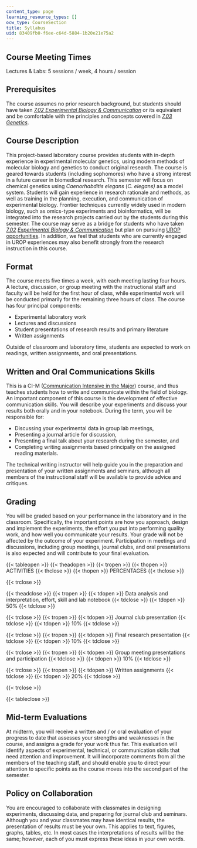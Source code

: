 ```yaml
---
content_type: page
learning_resource_types: []
ocw_type: CourseSection
title: Syllabus
uid: 83409fb0-f6ee-c64d-5884-1b20e21e75a2
---
```


Course Meeting Times
--------------------

Lectures & Labs: 5 sessions / week, 4 hours / session

Prerequisites
-------------

The course assumes no prior research background, but students should have taken [_7.02 Experimental Biology & Communication_](/courses/7-02-experimental-biology-communication-spring-2005/) or its equivalent and be comfortable with the principles and concepts covered in [_7.03 Genetics_](/courses/7-03-genetics-fall-2004/).

Course Description
------------------

This project-based laboratory course provides students with in-depth experience in experimental molecular genetics, using modern methods of molecular biology and genetics to conduct original research. The course is geared towards students (including sophomores) who have a strong interest in a future career in biomedical research. This semester will focus on chemical genetics using _Caenorhabditis elegans_ (_C. elegans)_ as a model system. Students will gain experience in research rationale and methods, as well as training in the planning, execution, and communication of experimental biology. Frontier techniques currently widely used in modern biology, such as omics-type experiments and bioinformatics, will be integrated into the research projects carried out by the students during this semester. The course may serve as a bridge for students who have taken [_7.02_](/courses/7-02-experimental-biology-communication-spring-2005/) _[Experimental Biology & Communication](/courses/7-02-experimental-biology-communication-spring-2005/)_ but plan on pursuing [UROP opportunities](http://web.mit.edu/urop/). In addition, we feel that students who are currently engaged in UROP experiences may also benefit strongly from the research instruction in this course.

Format
------

The course meets five times a week, with each meeting lasting four hours. A lecture, discussion, or group meeting with the instructional staff and faculty will be held for the first hour of class, while experimental work will be conducted primarily for the remaining three hours of class. The course has four principal components:

*   Experimental laboratory work
*   Lectures and discussions
*   Student presentations of research results and primary literature
*   Written assignments

Outside of classroom and laboratory time, students are expected to work on readings, written assignments, and oral presentations.

Written and Oral Communications Skills
--------------------------------------

This is a CI-M ([Communication Intensive in the Major](http://web.mit.edu/commreq/faculty%20ci-m.html)) course, and thus teaches students how to write and communicate within the field of biology. An important component of this course is the development of effective communication skills. You will describe your experiments and discuss your results both orally and in your notebook. During the term, you will be responsible for:

*   Discussing your experimental data in group lab meetings,
*   Presenting a journal article for discussion,
*   Presenting a final talk about your research during the semester, and
*   Completing writing assignments based principally on the assigned reading materials.

The technical writing instructor will help guide you in the preparation and presentation of your written assignments and seminars, although all members of the instructional staff will be available to provide advice and critiques.

Grading
-------

You will be graded based on your performance in the laboratory and in the classroom. Specifically, the important points are how you approach, design and implement the experiments, the effort you put into performing quality work, and how well you communicate your results. Your grade will not be affected by the outcome of your experiment. Participation in meetings and discussions, including group meetings, journal clubs, and oral presentations is also expected and will contribute to your final evaluation.

{{< tableopen >}}
{{< theadopen >}}
{{< tropen >}}
{{< thopen >}}
ACTIVITIES
{{< thclose >}}
{{< thopen >}}
PERCENTAGES
{{< thclose >}}

{{< trclose >}}

{{< theadclose >}}
{{< tropen >}}
{{< tdopen >}}
Data analysis and interpretation, effort, skill and lab notebook
{{< tdclose >}}
{{< tdopen >}}
50%
{{< tdclose >}}

{{< trclose >}}
{{< tropen >}}
{{< tdopen >}}
Journal club presentation
{{< tdclose >}}
{{< tdopen >}}
10%
{{< tdclose >}}

{{< trclose >}}
{{< tropen >}}
{{< tdopen >}}
Final research presentation
{{< tdclose >}}
{{< tdopen >}}
10%
{{< tdclose >}}

{{< trclose >}}
{{< tropen >}}
{{< tdopen >}}
Group meeting presentations and participation
{{< tdclose >}}
{{< tdopen >}}
10%
{{< tdclose >}}

{{< trclose >}}
{{< tropen >}}
{{< tdopen >}}
Written assignments
{{< tdclose >}}
{{< tdopen >}}
20%
{{< tdclose >}}

{{< trclose >}}

{{< tableclose >}}

Mid-term Evaluations
--------------------

At midterm, you will receive a written and / or oral evaluation of your progress to date that assesses your strengths and weaknesses in the course, and assigns a grade for your work thus far. This evaluation will identify aspects of experimental, technical, or communication skills that need attention and improvement. It will incorporate comments from all the members of the teaching staff, and should enable you to direct your attention to specific points as the course moves into the second part of the semester.

Policy on Collaboration
-----------------------

You are encouraged to collaborate with classmates in designing experiments, discussing data, and preparing for journal club and seminars. Although you and your classmates may have identical results, the presentation of results must be your own. This applies to text, figures, graphs, tables, etc. In most cases the interpretations of results will be the same; however, each of you must express these ideas in your own words.